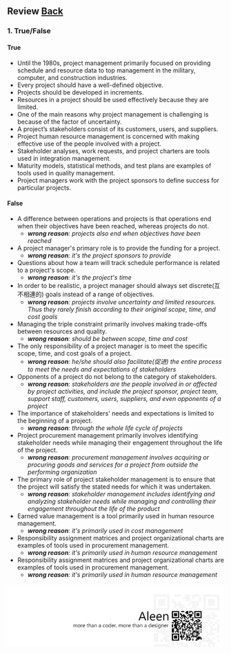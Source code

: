 ## Review	[Back](./../projectManagement.md)

### 1. True/False

#### True

- Until the 1980s, project management primarily focused on providing schedule and resource data to top management in the military, computer, and construction industries.
- Every project should have a well-defined objective.
- Projects should be developed in increments.
- Resources in a project should be used effectively because they are limited.
- One of the main reasons why project management is challenging is because of the factor of uncertainty.
- A project’s stakeholders consist of its customers, users, and suppliers.
- Project human resource management is concerned with making effective use of the people involved with a project.
- Stakeholder analyses, work requests, and project charters are tools used in integration management.
- Maturity models, statistical methods, and test plans are examples of tools used in quality management.
- Project managers work with the project sponsors to define success for particular projects.

#### False

- A difference between operations and projects is that operations end when their objectives have been reached, whereas projects do not.
    - *<strong>wrong reason</strong>: projects also end when objectives have been reached*
- A project manager's primary role is to provide the funding for a project.
    - *<strong>wrong reason</strong>: it's the project sponsors to provide*
- Questions about how a team will track schedule performance is related to a project's scope.
    - *<strong>wrong reason</strong>: it's the project's time*
- In order to be realistic, a project manager should always set discrete(互不相連的) goals instead of a range of objectives.
    - *<strong>wrong reason</strong>: projects involve uncertainty and limited resources. Thus they rarely finish according to their original scope, time, and cost goals*
- Managing the triple constraint primarily involves making trade-offs between resources and quality.
    - *<strong>wrong reason</strong>: should be between scope, time and cost*
- The only responsibility of a project manager is to meet the specific scope, time, and cost goals of a project.
    - *<strong>wrong reason</strong>: he/she should also facilitate(促进) the entire process to meet the needs and expectations of stakeholders*
- Opponents of a project do not belong to the category of stakeholders.
    - *<strong>wrong reason</strong>: stakeholders are the people involved in or affected by project activities, and include the project sponsor, project team, support staff, customers, users, suppliers, and even opponents of a project*
- The importance of stakeholders' needs and expectations is limited to the beginning of a project.
    - *<strong>wrong reason</strong>: through the whole life cycle of projects*
- Project procurement management primarily involves identifying stakeholder needs while managing their engagement throughout the life of the project.
    - *<strong>wrong reason</strong>: procurement management involves acquiring or procuring goods and services for a project from outside the performing organization*
- The primary role of project stakeholder management is to ensure that the project will satisfy the stated needs for which it was undertaken. 
    - *<strong>wrong reason</strong>: stakeholder management  includes identifying and analyzing stakeholder needs while managing and controlling their engagement throughout the life of the product*
- Earned value management is a tool primarily used in human resource management.
    - *<strong>wrong reason</strong>: it's primarily used in cost management*
- Responsibility assignment matrices and project organizational charts are examples of tools used in procurement management.
    - *<strong>wrong reason</strong>: it's primarily used in human resource management*
- Responsibility assignment matrices and project organizational charts are examples of tools used in procurement management.
    - *<strong>wrong reason</strong>: it's primarily used in human resource management*    


<a href="http://aleen42.github.io/" target="_blank" ><img src="./../../pic/tail.gif"></a>
